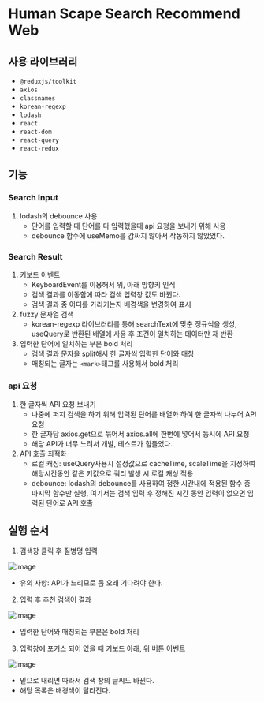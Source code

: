 # Human Scape Search Recommend Web
## 사용 라이브러리
- `@reduxjs/toolkit`
- `axios`
- `classnames`
- `korean-regexp`
- `lodash`
- `react`
- `react-dom`
- `react-query`
- `react-redux`

## 기능
### Search Input
1. lodash의 debounce 사용
    - 단어를 입력할 때 단어를 다 입력했을때 api 요청을 보내기 위해 사용
    - debounce 함수에 useMemo를 감싸지 않아서 작동하지 않았었다.

### Search Result
1. 키보드 이벤트
    - KeyboardEvent를 이용해서 위, 아래 방향키 인식
    - 검색 결과를 이동함에 따라 검색 입력창 값도 바뀐다.
    - 검색 결과 중 어디를 가리키는지 배경색을 변경하여 표시
2. fuzzy 문자열 검색
    - korean-regexp 라이브러리를 통해 searchText에 맞춘 정규식을 생성, useQuery로 반환된 배열에 사용 후 조건이 일치하는 데이터만 재 반환
3. 입력한 단어에 일치하는 부분 bold 처리
    - 검색 결과 문자을 split해서 한 글자씩 입력한 단어와 매칭
    - 매칭되는 글자는 `<mark>`태그를 사용해서 bold 처리

### api 요청
1. 한 글자씩 API 요청 보내기
    - 나중에 퍼지 검색을 하기 위해 입력된 단어를 배열화 하여 한 글자씩 나누어 API 요청
    - 한 글자당 axios.get으로 묶어서 axios.all에 한번에 넣어서 동시에 API 요청
    - 해당 API가 너무 느려서 개발, 테스트가 힘들었다.
2. API 호출 최적화
    - 로컬 캐싱: useQuery사용시 설정값으로 cacheTime, scaleTime을 지정하여 해당시간동안 같은 키값으로 쿼리 발생 시 로컬 캐싱 적용
    - debounce: lodash의 debounce를 사용하여 정한 시간내에 적용된 함수 중 마지막 함수만 실행, 여기서는 검색 입력 후 정해진 시간 동안 입력이 없으면 입력된 단어로 API 호출

## 실행 순서
1. 검색창 클릭 후 질병명 입력

![image](https://user-images.githubusercontent.com/52916848/169663521-76ee8d6b-ef2f-465b-b36c-e71f5eee5c5f.png)
- 유의 사항: API가 느리므로 좀 오래 기다려야 한다.

2. 입력 후 추천 검색어 결과

![image](https://user-images.githubusercontent.com/52916848/169663571-df444d67-14b0-46d8-8b00-b8ce5e2e4c69.png)
- 입력한 단어와 매칭되는 부분은 bold 처리

3. 입력창에 포커스 되어 있을 때 키보드 아래, 위 버튼 이벤트

![image](https://user-images.githubusercontent.com/52916848/169663657-e73f86a5-0fe9-4f24-b0f4-87d901e707c5.png)
- 밑으로 내리면 따라서 검색 창의 글씨도 바뀐다.
- 해당 목록은 배경색이 달라진다.
